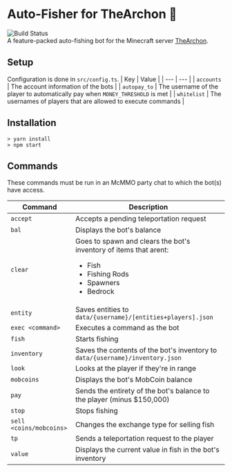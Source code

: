# Auto-Fisher for TheArchon 🎣
![Build Status](https://github.com/matteopolak/thearchon/actions/workflows/check.yml/badge.svg)<br>
A feature-packed auto-fishing bot for the Minecraft server [TheArchon](https://thearchon.net/).

## Setup
Configuration is done in `src/config.ts`.
| Key | Value |
| --- | --- |
| `accounts` | The account information of the bots |
| `autopay_to` | The username of the player to automatically pay when `MONEY_THRESHOLD` is met |
| `whitelist` | The usernames of players that are allowed to execute commands |

## Installation

```console
> yarn install
> npm start
```

## Commands
These commands must be run in an McMMO party chat to which the bot(s) have access.

| Command | Description |
| --- | --- |
| `accept` | Accepts a pending teleportation request |
| `bal` | Displays the bot's balance |
| `clear` | Goes to spawn and clears the bot's inventory of items that arent: <ul><li>Fish</li><li>Fishing Rods</li><li>Spawners</li><li>Bedrock</li></ul> |
| `entity` | Saves entities to `data/{username}/[entities+players].json` |
| `exec <command>` | Executes a command as the bot |
| `fish` | Starts fishing |
| `inventory` | Saves the contents of the bot's inventory to `data/{username}/inventory.json` |
| `look` | Looks at the player if they're in range |
| `mobcoins` | Displays the bot's MobCoin balance |
| `pay` | Sends the entirety of the bot's balance to the player (minus $150,000) |
| `stop` | Stops fishing |
| `sell <coins/mobcoins>` | Changes the exchange type for selling fish |
| `tp` | Sends a teleportation request to the player |
| `value` | Displays the current value in fish in the bot's inventory |
